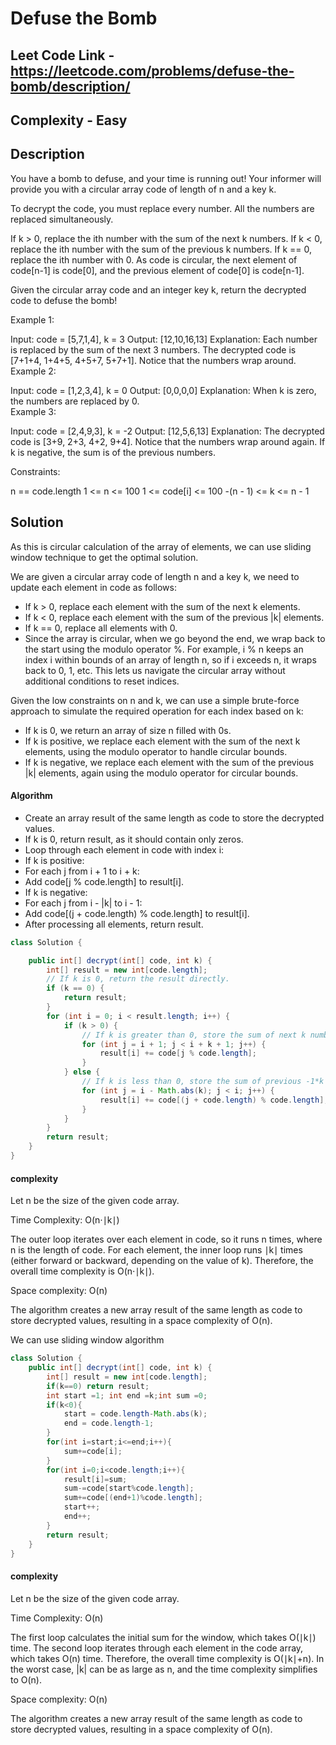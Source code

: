 # Defuse the Bomb

## Leet Code Link - https://leetcode.com/problems/defuse-the-bomb/description/
## Complexity - Easy

## Description
You have a bomb to defuse, and your time is running out! Your informer will provide you with a circular array code of length of n and a key k.

To decrypt the code, you must replace every number. All the numbers are replaced simultaneously.

If k > 0, replace the ith number with the sum of the next k numbers.
If k < 0, replace the ith number with the sum of the previous k numbers.
If k == 0, replace the ith number with 0.
As code is circular, the next element of code[n-1] is code[0], and the previous element of code[0] is code[n-1].

Given the circular array code and an integer key k, return the decrypted code to defuse the bomb!

 

Example 1:

Input: code = [5,7,1,4], k = 3
Output: [12,10,16,13]
Explanation: Each number is replaced by the sum of the next 3 numbers. The decrypted code is [7+1+4, 1+4+5, 4+5+7, 5+7+1]. Notice that the numbers wrap around.<br/>
Example 2:

Input: code = [1,2,3,4], k = 0
Output: [0,0,0,0]
Explanation: When k is zero, the numbers are replaced by 0. <br/>
Example 3:

Input: code = [2,4,9,3], k = -2
Output: [12,5,6,13]
Explanation: The decrypted code is [3+9, 2+3, 4+2, 9+4]. Notice that the numbers wrap around again. If k is negative, the sum is of the previous numbers.<br/>
 

Constraints:<br/>

n == code.length
1 <= n <= 100
1 <= code[i] <= 100
-(n - 1) <= k <= n - 1
## Solution
As this is circular calculation of the array of elements, we can use sliding window technique to get the optimal solution.<br/>

We are given a circular array code of length n and a key k, we need to update each element in code as follows:

- If k > 0, replace each element with the sum of the next k elements.
- If k < 0, replace each element with the sum of the previous |k| elements.
- If k == 0, replace all elements with 0.
- Since the array is circular, when we go beyond the end, we wrap back to the start using the modulo operator %. For example, i % n keeps an index i within bounds of an array of length n, so if i exceeds n, it wraps back to 0, 1, etc. This lets us navigate the circular array without additional conditions to reset indices.

Given the low constraints on n and k, we can use a simple brute-force approach to simulate the required operation for each index based on k:

- If k is 0, we return an array of size n filled with 0s.
- If k is positive, we replace each element with the sum of the next k elements, using the modulo operator to handle circular bounds.
- If k is negative, we replace each element with the sum of the previous |k| elements, again using the modulo operator for circular bounds.

#### Algorithm
- Create an array result of the same length as code to store the decrypted values.
- If k is 0, return result, as it should contain only zeros.
- Loop through each element in code with index i:
- If k is positive:
- For each j from i + 1 to i + k:
- Add code[j % code.length] to result[i].
- If k is negative:
- For each j from i - |k| to i - 1:
- Add code[(j + code.length) % code.length] to result[i].
- After processing all elements, return result.

```java
class Solution {

    public int[] decrypt(int[] code, int k) {
        int[] result = new int[code.length];
        // If k is 0, return the result directly.
        if (k == 0) {
            return result;
        }
        for (int i = 0; i < result.length; i++) {
            if (k > 0) {
                // If k is greater than 0, store the sum of next k numbers.
                for (int j = i + 1; j < i + k + 1; j++) {
                    result[i] += code[j % code.length];
                }
            } else {
                // If k is less than 0, store the sum of previous -1*k numbers.
                for (int j = i - Math.abs(k); j < i; j++) {
                    result[i] += code[(j + code.length) % code.length];
                }
            }
        }
        return result;
    }
}
```
#### complexity 
Let n be the size of the given code array.

Time Complexity: O(n⋅∣k∣)

The outer loop iterates over each element in code, so it runs n times, where n is the length of code. For each element, the inner loop runs ∣k∣ times (either forward or backward, depending on the value of k). Therefore, the overall time complexity is O(n⋅∣k∣).

Space complexity: O(n)

The algorithm creates a new array result of the same length as code to store decrypted values, resulting in a space complexity of O(n).

We can use sliding window algorithm 

```java
class Solution {
    public int[] decrypt(int[] code, int k) {
        int[] result = new int[code.length];
        if(k==0) return result;
        int start =1; int end =k;int sum =0;
        if(k<0){
            start = code.length-Math.abs(k);
            end = code.length-1;
        }
        for(int i=start;i<=end;i++){
            sum+=code[i];
        }
        for(int i=0;i<code.length;i++){
            result[i]=sum;
            sum-=code[start%code.length];
            sum+=code[(end+1)%code.length];
            start++;
            end++;
        }
        return result;
    }
}
```
#### complexity

Let n be the size of the given code array.

Time Complexity: O(n)

The first loop calculates the initial sum for the window, which takes O(∣k∣) time. The second loop iterates through each element in the code array, which takes O(n) time. Therefore, the overall time complexity is O(∣k∣+n). In the worst case, |k| can be as large as n, and the time complexity simplifies to O(n).

Space complexity: O(n)

The algorithm creates a new array result of the same length as code to store decrypted values, resulting in a space complexity of O(n).

